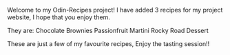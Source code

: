 Welcome to my Odin-Recipes project!
I have added 3 recipes for my project website, I hope that you enjoy them.

They are:
Chocolate Brownies
Passionfruit Martini
Rocky Road Dessert

These are just a few of my favourite recipes, Enjoy the tasting session!!
